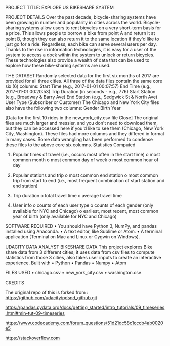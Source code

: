PROJECT TITLE: EXPLORE US BIKESHARE SYSTEM

PROJECT DETAILS
Over the past decade, bicycle-sharing systems have been growing in number and popularity in cities across the world. Bicycle-sharing systems allow users to rent bicycles on a very short-term basis for a price. This allows people to borrow a bike from point A and return it at point B, though they can also return it to the same location if they'd like to just go for a ride. Regardless, each bike can serve several users per day.
Thanks to the rise in information technologies, it is easy for a user of the system to access a dock within the system to unlock or return bicycles. These technologies also provide a wealth of data that can be used to explore how these bike-sharing systems are used.

THE DATASET
Randomly selected data for the first six months of 2017 are provided for all three cities. All three of the data files contain the same core six (6) columns:
Start Time (e.g., 2017-01-01 00:07:57)
End Time (e.g., 2017-01-01 00:20:53)
Trip Duration (in seconds - e.g., 776)
Start Station (e.g., Broadway & Barry Ave)
End Station (e.g., Sedgwick St & North Ave)
User Type (Subscriber or Customer)
The Chicago and New York City files also have the following two columns:
Gender
Birth Year

[Data for the first 10 rides in the new_york_city.csv file Close]
The original files are much larger and messier, and you don't need to download them, but they can be accessed here if you'd like to see them (Chicago, New York City, Washington). These files had more columns and they differed in format in many cases. Some data wrangling has been performed to condense these files to the above core six columns.
Statistics Computed
1.	Popular times of travel (i.e., occurs most often in the start time)
o	most common month
o	most common day of week
o	most common hour of day

2.	Popular stations and trip
o	most common end station
o	most common trip from start to end (i.e., most frequent combination of start station and end station)

3.	Trip duration
o	total travel time
o	average travel time

4.	User info
o	counts of each user type
o	counts of each gender (only available for NYC and Chicago)
o	earliest, most recent, most common year of birth (only available for NYC and Chicago)

SOFTWARE REQUIRED
•	You should have Python 3, NumPy, and pandas installed using Anaconda.
•	A text editor, like Sublime or Atom.
•	A terminal application (Terminal on Mac and Linux or Cygwin on Windows).

UDACITY DATA ANALYST BIKESHARE DATA
This project explores Bike share data from 3 different cities; it uses data from csv files to compute statistics from those 3 cities, also takes user inputs to create an interactive experience.
Built with
•	Python
•	Pandas
•	Numpy
•	Atom 

FILES USED
•	chicago.csv
•	new_york_city.csv
•	washington.csv

CREDITS

The original repo of this is forked from : https://github.com/udacity/pdsnd_github.git 

https://pandas.pydata.org/docs/getting_started/intro_tutorials/09_timeseries.html#min-tut-09-timeseries

https://www.codecademy.com/forum_questions/51d21dc58c1cccb4ab0020e5

https://stackoverflow.com
